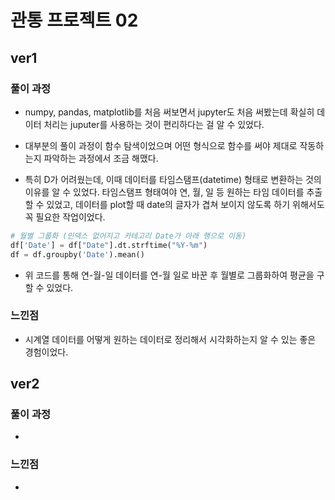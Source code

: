 # 관통 프로젝트 02

## ver1

### 풀이 과정

* numpy, pandas, matplotlib를 처음 써보면서 jupyter도 처음 써봤는데 확실히 데이터 처리는 juputer를 사용하는 것이 편리하다는 걸 알 수 있었다.

* 대부분의 풀이 과정이 함수 탐색이었으며 어떤 형식으로 함수를 써야 제대로 작동하는지 파악하는 과정에서 조금 해맸다.

* 특히 D가 어려웠는데, 이때 데이터를 타임스탬프(datetime) 형태로 변환하는 것의 이유를 알 수 있었다. 타임스탬프 형태여야 연, 월, 일 등 원하는 타임 데이터를 추출할 수 있었고, 데이터를 plot할 때 date의 글자가 겹쳐 보이지 않도록 하기 위해서도 꼭 필요한 작업이었다.

```python
# 월별 그룹화 (인덱스 없어지고 카테고리 Date가 아래 행으로 이동)
df['Date'] = df["Date"].dt.strftime("%Y-%m")
df = df.groupby('Date').mean()
```

* 위 코드를 통해 연-월-일 데이터를 연-월 일로 바꾼 후 월별로 그룹화하여 평균을 구할 수 있었다.

### 느낀점

* 시계열 데이터를 어떻게 원하는 데이터로 정리해서 시각화하는지 알 수 있는 좋은 경험이었다.

## ver2

### 풀이 과정

* 

### 느낀점

* 